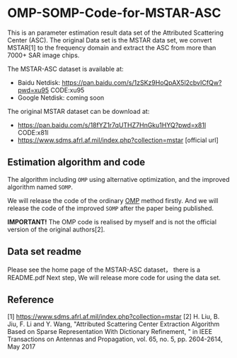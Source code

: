 # OMP-SOMP-Code-for-MSTAR-ASC
This is an parameter estimation result data set of the Attributed Scattering Center (ASC).
The original Data set is the MSTAR data set, we convert MSTAR[1] to the frequency domain and extract the ASC from more than 7000+ SAR image chips.


The MSTAR-ASC dataset is available at:
- Baidu Netdisk: https://pan.baidu.com/s/1zSKz9HoQpAX5l2cbvICfQw?pwd=xu95 CODE:xu95
- Google Netdisk: coming soon

The original MSTAR dataset can be download at:
- https://pan.baidu.com/s/18fYZ1r7qUTHZ7HnGku1HYQ?pwd=x81l CODE:x81l
- https://www.sdms.afrl.af.mil/index.php?collection=mstar [official url]



## Estimation algorithm and code
The algorithm including `OMP` using alternative optimization, and the improved algorithm named `SOMP`.

We will release the code of the ordinary [OMP](https://github.com/LongboV/OMP-SOMP-Code-for-MSTAR-ASC) method firstly.
And we will release the code of the improved `SOMP` after the paper being published. 

**IMPORTANT!** The OMP code is realised by myself and is not the official version of the original authors[2].

## Data set readme
Please see the home page of the MSTAR-ASC dataset， there is a README.pdf
Next step, We will release more code for using the data set.


## Reference
[1] https://www.sdms.afrl.af.mil/index.php?collection=mstar
[2] H. Liu, B. Jiu, F. Li and Y. Wang, "Attributed Scattering Center Extraction Algorithm Based on Sparse Representation With Dictionary Refinement, " in IEEE Transactions on Antennas and Propagation, vol. 65, no. 5, pp. 2604-2614, May 2017
